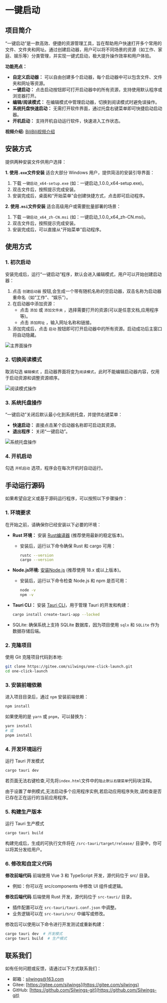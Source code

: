 # 一键启动

## 项目简介

“一键启动”是一款高效、便捷的资源管理工具，旨在帮助用户快速打开多个常用的文件、文件夹和网址。通过创建启动器，用户可以将不同场景的资源（如工作、家庭、娱乐等）分类管理，并实现一键式启动，极大提升操作效率和用户体验。

**功能亮点：**

- **自定义启动器：** 可以自由创建多个启动器，每个启动器中可以包含文件、文件夹和网址等资源。
- **一键启动：** 点击启动按钮即可打开启动器中的所有资源，支持使用默认程序或浏览器打开。
- **编辑/阅读模式：** 在编辑模式中管理启动器，切换到阅读模式时避免误操作。
- **系统托盘快速启动：** 无需打开软件界面，通过托盘右键菜单即可快捷启动启动器。
- **开机启动：** 支持开机自动运行软件，快速进入工作状态。

**视频介绍:**
[BiliBili视频介绍](https://www.bilibili.com/video/BV1LgN8ejEsS/)

## 安装方式

提供两种安装文件供用户选择：

**1. 使用`.exe`文件安装**
适合大部分 Windows 用户，提供简洁的安装引导界面：

   1. 下载 `一键启动_x64-setup.exe` (如：一键启动_1.0.0_x64-setup.exe)。
   2. 双击文件后，按照提示完成安装。
   3. 安装完成后，桌面和“开始菜单”会创建快捷方式，点击即可启动程序。

**2. 使用`.msi`文件安装**
适合高级用户或需要批量部署的场景：

  1. 下载 `一键启动_x64_zh-CN.msi` (如：一键启动_1.0.0_x64_zh-CN.msi)。
  2. 双击文件后，按照提示完成安装。
  3. 安装完成后，可以直接从“开始菜单”启动程序。

## 使用方式

### 1. 初次启动

安装完成后，运行“一键启动”程序，默认会进入编辑模式，用户可以开始创建启动器：

1. 点击 `创建启动器` 按钮,会生成一个带有随机名称的空启动器，双击名称为启动器重命名（如“工作”、“娱乐”）。
2. 在启动器中添加资源：
   - 点击 `添加` 或 `添加文件夹` ，选择需要打开的资源(可以是任意文档,应用程序等)。
   - 点击 `添加网址` ，输入网址名称和链接。
3. 添加完成后，点击 `启动` 按钮即可打开启动器中的所有资源。启动成功后主窗口将自动隐藏。

![主界面操作](src/assets/home_desc.png)

### 2. 切换阅读模式

取消勾选 `编辑模式` ，启动器界面将变为`阅读模式`，此时不能编辑启动器内容，仅用于启动资源和调整资源顺序。

![阅读模式操作](src/assets/read_mode_desc.png)

### 3. 系统托盘操作

“一键启动”关闭后默认最小化到系统托盘，并提供右键菜单：

- **快速启动：** 直接点击某个启动器名称即可启动其资源。
- **退出程序：** 关闭“一键启动”。

![系统托盘操作](src/assets/tray_desc.png)

### 4. 开机启动

勾选 `开机启动` 选项，程序会在每次开机时自动运行。

## 手动运行源码

如果希望自定义或基于源码运行程序，可以按照以下步骤操作：

### 1. 环境要求

在开始之前，请确保你已经安装以下必要的环境：

- **Rust 环境：** 安装 [Rust编译器](https://www.rust-lang.org/) (推荐使用最新的稳定版本)。
  - 安装后，运行以下命令确保 Rust 和 cargo 可用：

    ```bash
    rustc --version  
    cargo --version 
    ```

- **Node.js环境:** [安装Node.js](https://nodejs.org/) (推荐使用 18.x 或以上版本)。
  - 安装后，运行以下命令检查 Node.js 和 npm 是否可用：
  
    ```bash
    node -v  
    npm -v  
    ```

- **Tauri CLI：** 安装 [Tauri CLI](https://tauri.app/)，用于管理 Tauri 的开发和构建：

    ```bash
    cargo install create-tauri-app --locked
    ```

- SQLite: 确保系统上支持 SQLite 数据库，因为项目使用 `sqlx` 和 `SQLite` 作为数据存储后端。

### 2. 克隆项目

使用 Git 克隆项目代码到本地:

```bash
git clone https://gitee.com/silwings/one-click-launch.git
cd one-click-launch
```

### 3. 安装前端依赖

进入项目目录后，通过 `npm` 安装前端依赖：

```bash
npm install  
```

如果使用的是 `yarn` 或 `pnpm`，可以替换为：

```bash
yarn install  
# 或  
pnpm install  
```

### 4. 开发环境运行

运行 Tauri 开发模式

```bash
cargo tauri dev
```

若页面无法右键检查,可先将`index.html`文件中的`阻止默认右键菜单`代码块注释。

由于设置了单例模式,无法启动多个应用程序实例,若启动应用程序失败,请检查是否已存在正在运行的当前应用程序。

### 5. 构建生产版本

运行 Tauri 生产模式

```bash
cargo tauri build
```

构建完成后，生成的可执行文件将在 `/src-tauri/target/release/` 目录中，你可以将其分发给用户。

### 6. 修改和自定义代码

**修改前端代码**
前端使用 Vue 3 和 TypeScript 开发，源代码位于 src/ 目录。

- 例如：你可以在 src/components 中修改 UI 组件或逻辑。

**修改后端代码**
后端使用 Rust 开发，源代码位于 `src-tauri/` 目录。

- 插件配置可以在 `src-tauri/tauri.conf.json` 中调整。
- 业务逻辑可以在 `src-tauri/src/` 中编写或修改。

修改后可以使用以下命令进行开发测试或重新构建：

```bash
cargo tauri dev  # 开发模式  
cargo tauri build  # 生产模式  
```

## 联系我们

如有任何问题或反馈，请通过以下方式联系我们：

- 邮箱：<silwings@163.com>
- Gitee: [https://gitee.com/silwings](https://gitee.com/silwings)
- GitHub: [https://github.com/Silwings-git](https://github.com/Silwings-git)